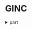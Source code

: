 # GINC

<details>
  <summary>part</summary>
  <div markdown="1">

## 프로젝트 환경

- java version : 17
- spring boot version : 2.4.2 -> 3.3.4
- build tool : Gradle
- dependency :
    - Data Access - Spring Boot Starter Data JPA   
    - Web Development - Web Development
    - Developer Tools - Spring Boot DevTools, Lombok   
    - Database - H2 Database

  </div>
</details>